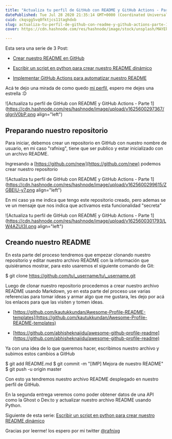 ```yaml
---
title: "Actualiza tu perfil de GitHub con README y GitHub Actions - Parte 1"
datePublished: Tue Jul 28 2020 21:35:14 GMT+0000 (Coordinated Universal Time)
cuid: ckqsgg5vq0fktjcs11taghdxb
slug: actualiza-tu-perfil-de-github-con-readme-y-github-actions-parte-1
cover: https://cdn.hashnode.com/res/hashnode/image/stock/unsplash/MAYEkmn7G6E/upload/d6bf961a729b1007baf04287606f07d0.jpeg

---
```


Esta sera una serie de 3 Post:

* [Crear nuestro README en GitHub](http://rafnixg.dev/actualiza-tu-perfil-de-github-con-readme-y-github-actions-part-1/)
    
* [Escribir un script en python para crear nuestro README dinámico](http://rafnixg.dev/actualiza-tu-perfil-de-github-con-readme-y-github-actions-part-2/)
    
* [Implementar GitHub Actions para automatizar nuestro README](http://rafnixg.dev/actualiza-tu-perfil-de-github-con-readme-y-github-actions-part-3/)
    

Acá te dejo una mirada de como quedo [mi perfil](https://github.com/rafnixg), espero me dejes una estrella :D

![Actualiza tu perfil de GitHub con README y GitHub Actions - Parte 1](https://cdn.hashnode.com/res/hashnode/image/upload/v1625600297367/qIgriV0bP.png align="left")

## Preparando nuestro repositorio

Para iniciar, debemos crear un repositorio en GitHub con nuestro nombre de usuario, en mi caso "rafnixg", tiene que ser publico y estar inicializado con un archivo README.

Ingresando a [https://github.com/new](https://github.com/new) podemos crear nuestro repositorio

![Actualiza tu perfil de GitHub con README y GitHub Actions - Parte 1](https://cdn.hashnode.com/res/hashnode/image/upload/v1625600299615/ZGBEIU-y7.png align="left")

En mi caso ya me indica que tengo este repositorio creado, pero ademas se ve un mensaje que nos indica que activamos esta funcionalidad "secreta"

![Actualiza tu perfil de GitHub con README y GitHub Actions - Parte 1](https://cdn.hashnode.com/res/hashnode/image/upload/v1625600301793/LW4AZUI3I.png align="left")

## Creando nuestro README

En esta parte del proceso tendremos que empezar clonando nuestro repositorio y editar nuestro archivo README con la información que quisiéramos mostrar, para esto usaremos el siguiente comando de Git:

$ git clone https://github.com/tu\_username/tu\_username.git

Luego de clonar nuestro repositorio procedemos a crear nuestro archivo README usando Markdown, yo en esta parte del proceso use varias referencias para tomar ideas y armar algo que me gustara, les dejo por acá los enlaces para que las visiten y tomen ideas.

* [https://github.com/kautukkundan/Awesome-Profile-README-templates](https://github.com/kautukkundan/Awesome-Profile-README-templates)
    
* [https://github.com/abhisheknaiidu/awesome-github-profile-readme](https://github.com/abhisheknaiidu/awesome-github-profile-readme)
    

Ya con una idea de lo que queremos hacer, escribimos nuestro archivo y subimos estos cambios a GitHub

$ git add README.md $ git commit -m "\[IMP\] Mejora de nuestro README" $ git push -u origin master

Con esto ya tendremos nuestro archivo README desplegado en nuestro perfil de GitHub.

En la segunda entrega veremos como poder obtener datos de una API como la Ghost o Dev.to y actualizar nuestro archivo README usando Python.

Siguiente de esta serie: [Escribir un script en python para crear nuestro README dinámico](http://rafnixg.dev/actualiza-tu-perfil-de-github-con-readme-y-github-actions-part-2/)

Gracias por leerme! los espero por mi twitter [@rafnixg](https://rafnixg@gmail.com)